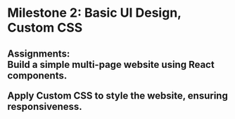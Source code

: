 <h1>Milestone 2: Basic UI Design, Custom CSS</h1>
<h2><bold>Assignments:</bold>
<br/>
Build a simple multi-page website using React components.

Apply Custom CSS to style the website, ensuring responsiveness.</h2>
